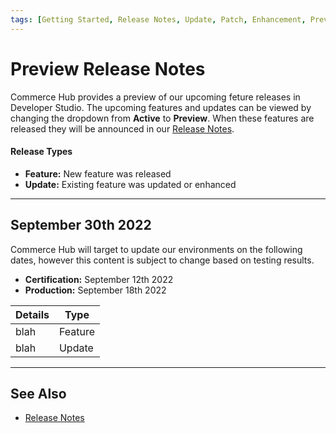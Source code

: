 ```yaml
---
tags: [Getting Started, Release Notes, Update, Patch, Enhancement, Preview]
---
```


# Preview Release Notes

Commerce Hub provides a preview of our upcoming feture releases in Developer Studio. The upcoming features and updates can be viewed by changing the dropdown from **Active** to **Preview**. When these features are released they will be announced in our [Release Notes](?path=docs/Release-Notes-Alerts/Release-Notes.md).

#### Release Types

- **Feature:** New feature was released
- **Update:** Existing feature was updated or enhanced

---

## September 30th 2022

Commerce Hub will target to update our environments on the following dates, however this content is subject to change based on testing results.

- **Certification:** September 12th 2022
- **Production:** September 18th 2022

| Details | Type |
| ----- | ----- |
| blah | Feature |
| blah | Update |

---

## See Also
- [Release Notes](?path=docs/Release-Notes-Alerts/Release-Notes.md)
